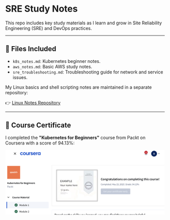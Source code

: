
# SRE Study Notes

This repo includes key study materials as I learn and grow in Site Reliability Engineering (SRE) and DevOps practices.

---

## 📂 Files Included

- `k8s_notes.md`: Kubernetes beginner notes.
- `aws_notes.md`: Basic AWS study notes.
- `sre_troubleshooting.md`: Troubleshooting guide for network and service issues.

My Linux basics and shell scripting notes are maintained in a separate repository:

👉 [Linux Notes Repository](https://github.com/Ameliaannn/linux-notes.git)

---

## 📜 Course Certificate

I completed the **"Kubernetes for Beginners"** course from Packt on Coursera with a score of 94.13%:

![Kubernetes Certificate](k8scer1.png)


